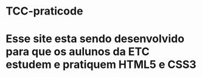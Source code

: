 # TCC-praticode

 # Esse site esta sendo desenvolvido para que os aulunos da ETC estudem e pratiquem HTML5 e CSS3 

